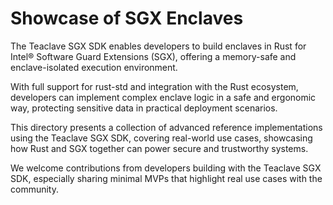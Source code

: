 # Showcase of SGX Enclaves

The Teaclave SGX SDK enables developers to build enclaves in Rust for Intel® Software Guard Extensions (SGX), offering a memory-safe and enclave-isolated execution environment. 

With full support for rust-std and integration with the Rust ecosystem, developers can implement complex enclave logic in a safe and ergonomic way, protecting sensitive data in practical deployment scenarios.

This directory presents a collection of advanced reference implementations using the Teaclave SGX SDK, covering real-world use cases, showcasing how Rust and SGX together can power secure and trustworthy systems.

We welcome contributions from developers building with the Teaclave SGX SDK, especially sharing minimal MVPs that highlight real use cases with the community.